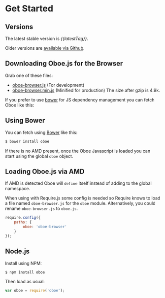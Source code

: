 # Get Started

Versions
--------

The latest stable version is *{{latestTag}}*.

Older versions are [available via Github]({{repo}}/releases).

Downloading Oboe.js for the Browser
-----------------------------------

Grab one of these files:
 
 * [oboe-browser.js]({{releasedJs}}/oboe-browser.js) (For development) 
 * [oboe-browser.min.js]({{releasedJs}}/oboe-browser.min.js) (Minified for production) The size after gzip is 4.9k.
 
If you prefer to use [bower](http://bower.io/) for JS dependency management you can fetch Oboe like this:

Using Bower
-----------

You can fetch using [Bower](http://bower.io/) like this:

``` bash
$ bower install oboe
```

If there is no AMD present, once the Oboe Javascript is loaded you can start using the global `oboe` object.

Loading Oboe.js via AMD
-----------------------

If AMD is detected Oboe will `define` itself instead of adding to the 
global namespace.

When using with Require.js some config is needed so Require knows to load a file
named `oboe-browser.js` for the `oboe` module. Alternatively, you could rename
`oboe-browser.js` to `oboe.js`.

``` javascript
require.config({
    paths: {
        oboe: 'oboe-browser'
    }
});
```

Node.js
-------

Install using NPM:

``` bash
$ npm install oboe
```

Then load as usual:

``` javascript
var oboe = require('oboe');
```
